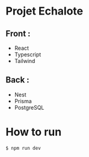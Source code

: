 # Projet Echalote


## Front :

- React
- Typescript
- Tailwind


## Back :

- Nest
- Prisma
- PostgreSQL


# How to run

```bash
$ npm run dev
```